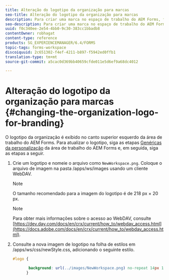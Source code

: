 ```yaml
---
title: Alteração do logotipo da organização para marcas
seo-title: Alteração do logotipo da organização para marcas
description: Para criar uma marca no espaço de trabalho do AEM Forms, forneça o logotipo de sua organização, personalizando o logotipo padrão.
seo-description: Para criar uma marca no espaço de trabalho do AEM Forms, forneça o logotipo de sua organização, personalizando o logotipo padrão.
uuid: f0c340ee-2e54-4bb0-9c30-383cc1bbadb8
contentOwner: robhagat
content-type: reference
products: SG_EXPERIENCEMANAGER/6.4/FORMS
topic-tags: forms-workspace
discoiquuid: 2c651302-f4ef-4211-b897-f5942ed0ffb1
translation-type: tm+mt
source-git-commit: a5cac0d369bb40659cfde011e5d6ef9a68dc4012

---
```



# Alteração do logotipo da organização para marcas {#changing-the-organization-logo-for-branding}

O logotipo da organização é exibido no canto superior esquerdo da área de trabalho do AEM Forms. Para atualizar o logotipo, siga as etapas [Genéricas da personalização](/help/forms/using/generic-steps-html-workspace-customization.md#generic-steps-for-html-workspace-customization) da área de trabalho do AEM Forms e, em seguida, siga as etapas a seguir.

1. Crie um logotipo e nomeie o arquivo como `NewWorkspace.png`. Coloque o arquivo de imagem na pasta /apps/ws/images usando um cliente WebDAV.

   >[!NOTE]
   >
   >O tamanho recomendado para a imagem do logotipo é de 218 px × 20 px.

   >[!NOTE]
   >
   >Para obter mais informações sobre o acesso ao WebDAV, consulte [https://dev.day.com/docs/en/crx/current/how_to/webdav_access.html](https://docs.adobe.com/docs/en/crx/current/how_to/webdav_access.html).

1. Consulte a nova imagem de logotipo na folha de estilos em /apps/ws/css/newStyle.css, adicionando o seguinte estilo.

   ```css
   #logo {
   
          background: url(../images/NewWorkspace.png) no-repeat 14px 11px; 
         }
   ```
